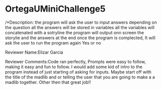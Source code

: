 # OrtegaUMiniChallenge5
/*Description: 
the program will ask the user to input answers depending on the question
all the answers will be stored in variables
all the variables will concatenated with a sotryline
the program will output onn screen the storylie and the answers at the end
once the program is complected, It will ask the user to run the program again Yes or no

Reviewer Name:Elizar Garcia


Reviewer Comments:Code ran perfectly, Prompts were easy to follow, making it easy and fun to follow. I would add some kid of intro to the program instead of just starting of asking for inputs. Maybe start off with the title of the madlib and or telling the user that you are going to make a a madlib together. Other then that great job!!
